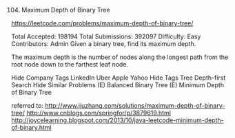 104. Maximum Depth of Binary Tree

https://leetcode.com/problems/maximum-depth-of-binary-tree/

Total Accepted: 198194
Total Submissions: 392097
Difficulty: Easy
Contributors: Admin
Given a binary tree, find its maximum depth.

The maximum depth is the number of nodes along the longest path from the root node down to the farthest leaf node.

Hide Company Tags LinkedIn Uber Apple Yahoo
Hide Tags Tree Depth-first Search
Hide Similar Problems (E) Balanced Binary Tree (E) Minimum Depth of Binary Tree

referred to:
http://www.jiuzhang.com/solutions/maximum-depth-of-binary-tree/
http://www.cnblogs.com/springfor/p/3879619.html
http://joycelearning.blogspot.com/2013/10/java-leetcode-minimum-depth-of-binary.html
